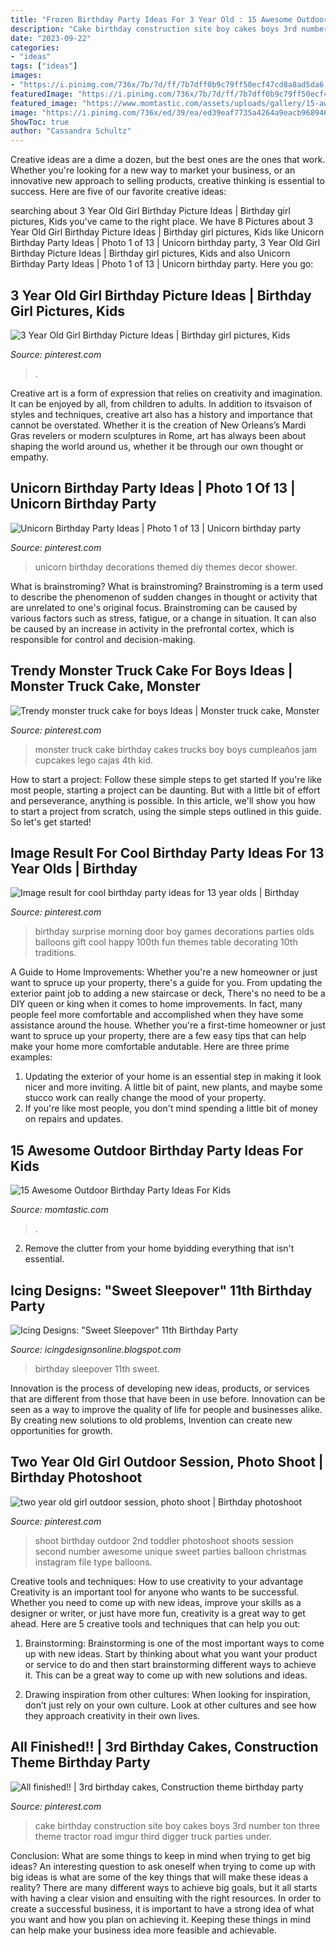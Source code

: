 ```yaml
---
title: "Frozen Birthday Party Ideas For 3 Year Old : 15 Awesome Outdoor Birthday Party Ideas For Kids"
description: "Cake birthday construction site boy cakes boys 3rd number ton three theme tractor road imgur third digger truck parties under"
date: "2023-09-22"
categories:
- "ideas"
tags: ["ideas"]
images:
- "https://i.pinimg.com/736x/7b/7d/ff/7b7dff0b9c79ff50ecf47cd8a8ad5da6.jpg"
featuredImage: "https://i.pinimg.com/736x/7b/7d/ff/7b7dff0b9c79ff50ecf47cd8a8ad5da6.jpg"
featured_image: "https://www.momtastic.com/assets/uploads/gallery/15-awesome-outdoor-party-ideas-for-kids/outdoor-kids-birthday-party-ideas-1-movie.jpg"
image: "https://i.pinimg.com/736x/ed/39/ea/ed39eaf7735a4264a9eacb968946b4cb--christmas-photo-shoot-christmas-photography.jpg"
ShowToc: true
author: "Cassandra Schultz"
---
```



Creative ideas are a dime a dozen, but the best ones are the ones that work. Whether you're looking for a new way to market your business, or an innovative new approach to selling products, creative thinking is essential to success. Here are five of our favorite creative ideas:

	

		
searching about 3 Year Old Girl Birthday Picture Ideas | Birthday girl pictures, Kids you've came to the right place. We have 8 Pictures about 3 Year Old Girl Birthday Picture Ideas | Birthday girl pictures, Kids like Unicorn Birthday Party Ideas | Photo 1 of 13 | Unicorn birthday party, 3 Year Old Girl Birthday Picture Ideas | Birthday girl pictures, Kids and also Unicorn Birthday Party Ideas | Photo 1 of 13 | Unicorn birthday party. Here you go:
		
    
## 3 Year Old Girl Birthday Picture Ideas | Birthday Girl Pictures, Kids

<img loading=lazy src="https://i.pinimg.com/736x/1b/38/9a/1b389ad5e134d5c9575b718e2e39fc9b.jpg" onerror="this.onerror=null;this.src='https://tse4.mm.bing.net/th?id=OIP.Kklc3DuM3dfu9JioDJ4s2QHaLH&amp;pid=15.1';" alt="3 Year Old Girl Birthday Picture Ideas | Birthday girl pictures, Kids">

_Source: pinterest.com_

>. 

	

Creative art is a form of expression that relies on creativity and imagination. It can be enjoyed by all, from children to adults. In addition to itsvaison of styles and techniques, creative art also has a history and importance that cannot be overstated. Whether it is the creation of New Orleans’s Mardi Gras revelers or modern sculptures in Rome, art has always been about shaping the world around us, whether it be through our own thought or empathy.

    
## Unicorn Birthday Party Ideas | Photo 1 Of 13 | Unicorn Birthday Party

<img loading=lazy src="https://i.pinimg.com/736x/7b/7d/ff/7b7dff0b9c79ff50ecf47cd8a8ad5da6.jpg" onerror="this.onerror=null;this.src='https://tse1.mm.bing.net/th?id=OIP.aL-oNIgMIWvorab0kTKiqQHaIt&amp;pid=15.1';" alt="Unicorn Birthday Party Ideas | Photo 1 of 13 | Unicorn birthday party">

_Source: pinterest.com_

>unicorn birthday decorations themed diy themes decor shower. 

	

What is brainstroming?
What is brainstroming? Brainstroming is a term used to describe the phenomenon of sudden changes in thought or activity that are unrelated to one's original focus. Brainstroming can be caused by various factors such as stress, fatigue, or a change in situation. It can also be caused by an increase in activity in the prefrontal cortex, which is responsible for control and decision-making.

    
## Trendy Monster Truck Cake For Boys Ideas | Monster Truck Cake, Monster

<img loading=lazy src="https://i.pinimg.com/736x/ae/34/0e/ae340e2f4d38938de8f2deaa99e8d2c4.jpg" onerror="this.onerror=null;this.src='https://tse2.mm.bing.net/th?id=OIP.51yHiXz9pq-Bjm2nVwq1swAAAA&amp;pid=15.1';" alt="Trendy monster truck cake for boys Ideas | Monster truck cake, Monster">

_Source: pinterest.com_

>monster truck cake birthday cakes trucks boy boys cumpleaños jam cupcakes lego cajas 4th kid. 

	

How to start a project: Follow these simple steps to get started
If you're like most people, starting a project can be daunting. But with a little bit of effort and perseverance, anything is possible. In this article, we'll show you how to start a project from scratch, using the simple steps outlined in this guide. So let's get started!

    
## Image Result For Cool Birthday Party Ideas For 13 Year Olds | Birthday

<img loading=lazy src="https://i.pinimg.com/736x/ac/ab/dd/acabdd0fd9abc665feaea7d237ad1928.jpg" onerror="this.onerror=null;this.src='https://tse3.mm.bing.net/th?id=OIP.Q4SufhNTToxcvkV2e27e7wHaQ2&amp;pid=15.1';" alt="Image result for cool birthday party ideas for 13 year olds | Birthday">

_Source: pinterest.com_

>birthday surprise morning door boy games decorations parties olds balloons gift cool happy 100th fun themes table decorating 10th traditions. 

	

A Guide to Home Improvements: Whether you're a new homeowner or just want to spruce up your property, there's a guide for you. From updating the exterior paint job to adding a new staircase or deck,
There's no need to be a DIY queen or king when it comes to home improvements. In fact, many people feel more comfortable and accomplished when they have some assistance around the house. Whether you're a first-time homeowner or just want to spruce up your property, there are a few easy tips that can help make your home more comfortable andutable. Here are three prime examples: 
1) Updating the exterior of your home is an essential step in making it look nicer and more inviting. A little bit of paint, new plants, and maybe some stucco work can really change the mood of your property. 
2) If you're like most people, you don't mind spending a little bit of money on repairs and updates.

    
## 15 Awesome Outdoor Birthday Party Ideas For Kids

<img loading=lazy src="https://www.momtastic.com/assets/uploads/gallery/15-awesome-outdoor-party-ideas-for-kids/outdoor-kids-birthday-party-ideas-1-movie.jpg" onerror="this.onerror=null;this.src='https://tse1.mm.bing.net/th?id=OIP.tkPTdujs6CpHbXlvUUSY2gHaLH&amp;pid=15.1';" alt="15 Awesome Outdoor Birthday Party Ideas For Kids">

_Source: momtastic.com_

>. 

	

2. Remove the clutter from your home byidding everything that isn't essential.

    
## Icing Designs: &quot;Sweet Sleepover&quot; 11th Birthday Party

<img loading=lazy src="http://3.bp.blogspot.com/-spxv68_Fc6k/T2KCF9bjZKI/AAAAAAAAIKM/azMbSdCl6fE/s1600/bellas%2Bparty%2B017%2Bcopy.jpg" onerror="this.onerror=null;this.src='https://tse4.mm.bing.net/th?id=OIP.j2OSqYUbsMP4H8So20VFTQHaLG&amp;pid=15.1';" alt="Icing Designs: &quot;Sweet Sleepover&quot; 11th Birthday Party">

_Source: icingdesignsonline.blogspot.com_

>birthday sleepover 11th sweet. 

	

Innovation is the process of developing new ideas, products, or services that are different from those that have been in use before. Innovation can be seen as a way to improve the quality of life for people and businesses alike. By creating new solutions to old problems, Invention can create new opportunities for growth.

    
## Two Year Old Girl Outdoor Session, Photo Shoot | Birthday Photoshoot

<img loading=lazy src="https://i.pinimg.com/736x/ed/39/ea/ed39eaf7735a4264a9eacb968946b4cb--christmas-photo-shoot-christmas-photography.jpg" onerror="this.onerror=null;this.src='https://tse3.mm.bing.net/th?id=OIP.JZsZn6islUgo9OOqqxkGuQHaLH&amp;pid=15.1';" alt="two year old girl outdoor session, photo shoot | Birthday photoshoot">

_Source: pinterest.com_

>shoot birthday outdoor 2nd toddler photoshoot shoots session second number awesome unique sweet parties balloon christmas instagram file type balloons. 

	

Creative tools and techniques: How to use creativity to your advantage
Creativity is an important tool for anyone who wants to be successful. Whether you need to come up with new ideas, improve your skills as a designer or writer, or just have more fun, creativity is a great way to get ahead. Here are 5 creative tools and techniques that can help you out:
1. Brainstorming: Brainstorming is one of the most important ways to come up with new ideas. Start by thinking about what you want your product or service to do and then start brainstorming different ways to achieve it. This can be a great way to come up with new solutions and ideas.

2. Drawing inspiration from other cultures: When looking for inspiration, don’t just rely on your own culture. Look at other cultures and see how they approach creativity in their own lives.

    
## All Finished!! | 3rd Birthday Cakes, Construction Theme Birthday Party

<img loading=lazy src="https://i.pinimg.com/736x/15/5c/1b/155c1b18ad5728db18df057c59b82a62--third-birthday-birthday-bash.jpg" onerror="this.onerror=null;this.src='https://tse4.mm.bing.net/th?id=OIP.d-yZ6OeTDhvyXt794Jpz1wHaJ3&amp;pid=15.1';" alt="All finished!! | 3rd birthday cakes, Construction theme birthday party">

_Source: pinterest.com_

>cake birthday construction site boy cakes boys 3rd number ton three theme tractor road imgur third digger truck parties under. 

	

Conclusion: What are some things to keep in mind when trying to get big ideas?
An interesting question to ask oneself when trying to come up with big ideas is what are some of the key things that will make these ideas a reality? There are many different ways to achieve big goals, but it all starts with having a clear vision and ensuiting with the right resources. In order to create a successful business, it is important to have a strong idea of what you want and how you plan on achieving it. Keeping these things in mind can help make your business idea more feasible and achievable.

